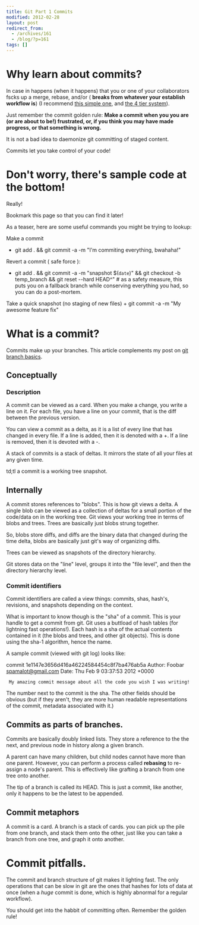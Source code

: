 ```yaml
---
title: Git Part 1 Commits
modified: 2012-02-28
layout: post
redirect_from:
  - /archives/161
  - /blog/?p=161
tags: []
---
```



Why learn about commits?
========================

In case in happens (when it happens) that you or one of your collaborators fscks up a merge, rebase, and/or ( **breaks from whatever your establish workflow is**) (I recommend [this simple one](http://srvthe.net/blog/archives/86 "A simple git workflow for collaborating"), and [the 4 tier system](http://srvthe.net/blog/archives/138 "Git workflow with Redmine integration: the 4 tier system")).

Just remember the commit golden rule: **Make a commit when you you are (or are about to be!) frustrated, or, if you think you may have made progress, or that something is wrong.**

It is not a bad idea to daemonize git committing of staged content.

Commits let you take control of your code!

Don't worry, there's sample code at the bottom!
===============================================

Really!

Bookmark this page so that you can find it later!

As a teaser, here are some useful commands you might be trying to lookup:

Make a commit

-   git add . && git commit -a -m "I'm commiting everything, bwahaha!"

Revert a commit ( safe force ):

-   git add . && git commit -a -m "snapshot \$(`date`)" && git checkout -b temp\_branch && git reset --hard HEAD\^" \# as a safety measure, this puts you on a fallback branch while conserving everything you had, so you can do a post-mortem.

Take a quick snapshot (no staging of new files) + git commit -a -m "My awesome feature fix"

What is a commit?
=================

Commits make up your branches. This article complements my post on [git branch basics](http://prometheus.gotdns.com:88/wordpress/archives/150 "Git branch basics").

Conceptually
------------

### Description

A commit can be viewed as a card. When you make a change, you write a line on it. For each file, you have a line on your commit, that is the diff between the previous version.

You can view a commit as a delta, as it is a list of every line that has changed in every file. If a line is added, then it is denoted with a +. If a line is removed, then it is devoted with a -.

A stack of commits is a stack of deltas. It mirrors the state of all your files at any given time.

td;tl a commit is a working tree snapshot.

Internally
----------

A commit stores references to "blobs". This is how git views a delta. A single blob can be viewed as a collection of deltas for a small portion of the code/data on in the working tree. Git views your working tree in terms of blobs and trees. Trees are basically just blobs strung together.

So, blobs store diffs, and diffs are the binary data that changed during the time delta, blobs are basically just git's way of organizing diffs.

Trees can be viewed as snapshots of the directory hierarchy.

Git stores data on the "line" level, groups it into the "file level", and then the directory hierarchy level.

### Commit identifiers

Commit identifiers are called a view things: commits, shas, hash's, revisions, and snapshots depending on the context.

What is important to know though is the "sha" of a commit. This is your handle to get a commit from git. Git uses a buttload of hash tables (for lightning fast operations!). Each hash is a sha of the actual contents contained in it (the blobs and trees, and other git objects). This is done using the sha-1 algorithm, hence the name.

A sample commit (viewed with git log) looks like:

commit 1e1147e3656d416a46224584454c8f7ba476ab5a Author: Foobar [spamalot@gmail.com](mailto:spamalot@gmail.com) Date: Thu Feb 9 03:37:53 2012 +0000

     My amazing commit message about all the code you wish I was writing!

The number next to the commit is the sha. The other fields should be obvious (but if they aren't, they are more human readable representations of the commit, metadata associated with it.)

Commits as parts of branches.
-----------------------------

Commits are basically doubly linked lists. They store a reference to the the next, and previous node in history along a given branch.

A parent can have many children, but child nodes cannot have more than one parent. However, you can perform a process called **rebasing** to re-assign a node's parent. This is effectively like grafting a branch from one tree onto another.

The tip of a branch is called its HEAD. This is just a commit, like another, only it happens to be the latest to be appended.

Commit metaphors
----------------

A commit is a card. A branch is a stack of cards. you can pick up the pile from one branch, and stack them onto the other, just like you can take a branch from one tree, and graph it onto another.

Commit pitfalls.
================

The commit and branch structure of git makes it lighting fast. The only operations that can be slow in git are the ones that hashes for lots of data at once (when a *huge* commit is done, which is highly abnormal for a regular workflow).

You should get into the habbit of committing often. Remember the golden rule!
